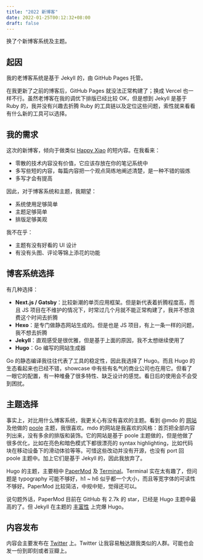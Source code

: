 ```yaml
---
title: "2022 新博客"
date: 2022-01-25T00:12:32+08:00
draft: false
---
```


换了个新博客系统及主题。

## 起因

我的老博客系统是基于 Jekyll 的，由 GitHub Pages 托管。

在我更新了之前的博客后，GitHub Pages 就没法正常构建了；换成 Vercel 也一样不行。虽然老博客在我的调优下排版已经比较 OK，但是想到 Jekyll 是基于 Ruby 的，我并没有兴趣去折腾 Ruby 的工具链以及定位这些问题，索性就来看看有什么新的工具可以选择。

## 我的需求

这次的新博客，倾向于做类似 [Happy Xiao][happy-xiao] 的短内容。在我看来：

- 零散的技术内容没有价值，它应该存放在你的笔记系统中
- 多写些短的内容，每篇内容把一个观点简练地阐述清楚，是一种不错的锻炼
- 多写才会有提高

因此，对于博客系统和主题，我期望：

- 系统使用足够简单
- 主题足够简单
- 排版足够美观

我不在乎：

- 主题有没有好看的 UI 设计
- 有没有头图、评论等锦上添花的功能

[happy-xiao]: https://happyxiao.com/

## 博客系统选择

有几种选择：

- **Next.js / Gatsby**：比较新潮的单页应用框架。但是新代表着折腾程度高，而且 JS 项目在不维护的情况下，时常过几个月就不能正常构建了，我并不想浪费这个时间去折腾
- **Hexo**：是专门做静态网站生成的。但是也是 JS 项目，有上一条一样的问题，我不想去折腾
- **Jekyll**：直观感受是很优雅，但是基于上面的原因，我不太想继续使用了
- **Hugo**：Go 编写的网站生成器

Go 的静态编译我往往代表了工具的稳定性，因此我选择了 Hugo。而且 Hugo 的生态看起来也已经不错，showcase 中有些有名气的商业公司也在用它。但看了一眼它的配置，有一种堆叠了很多特性、缺乏设计的感觉。看日后的使用会不会受到困扰。

## 主题选择

事实上，对比用什么博客系统，我更关心有没有喜欢的主题。看到 @mdo 的 [网站][mdo-website] 及他做的 [poole][] 主题，我很喜欢。mdo 的网站是我喜欢的风格：首页把全部内容列出来，没有多余的排版和装饰。它的网站是基于 poole 主题做的，但是他做了很多优化，比如在亮色和暗色模式下都很漂亮的 syntax highlighting，比如代码块在移动设备下的滑动体验等等。可惜这些改动并没有开源，也没有 port 回 poole 主题中。加上它们是基于 Jekyll 的，因此我放弃了。

Hugo 的主题，主要相中 [PaperMod][] 及 [Terminal][]。Terminal 实在太有趣了，但问题是 typography 可能不够好，h1 ~ h6 似乎都一个大小，而且等宽字体的可读性不够好。PaperMod 比较简洁，中规中矩，觉得还可以。

说句题外话，PaperMod 目前在 GitHub 有 2.7k 的 star，已经是 Hugo 主题中最高的了。但 Jekyll 在主题的 [丰富性][jekyll-themes] 上完爆 Hugo。

[mdo-website]: https://markdotto.com/
[poole]: https://github.com/poole/poole
[PaperMod]: https://themes.gohugo.io/themes/hugo-papermod/
[Terminal]: https://themes.gohugo.io/themes/hugo-theme-terminal/
[jekyll-themes]: https://github.com/topics/jekyll-theme

## 内容发布

内容会主要发布在 [Twitter][my-twitter] 上。Twitter 让我容易触达跟我类似的人群。可能也会发一份到即刻或者豆瓣上。

[my-twitter]: https://twitter.com/onlyice0328
